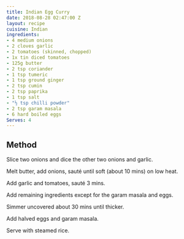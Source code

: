 ```yaml
---
title: Indian Egg Curry
date: 2018-08-28 02:47:00 Z
layout: recipe
cuisine: Indian
ingredients:
- 4 medium onions
- 2 cloves garlic
- 2 tomatoes (skinned, chopped)
- 1x tin diced tomatoes
- 125g butter
- 2 tsp coriander
- 1 tsp tumeric
- 1 tsp ground ginger
- 2 tsp cumin
- 2 tsp paprika
- 1 tsp salt
- "½ tsp chilli powder"
- 2 tsp garam masala
- 6 hard boiled eggs
Serves: 4
---
```


## Method
Slice two onions and dice the other two onions and garlic.

Melt butter, add onions, sauté until soft (about 10 mins) on low heat.

Add garlic and tomatoes, sauté 3 mins.

Add remaining ingredients except for the garam masala and eggs.

Simmer uncovered about 30 mins until thicker.

Add halved eggs and garam masala.

Serve with steamed rice.